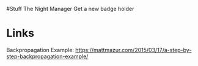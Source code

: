 #Stuff
The Night Manager
Get a new badge holder

# Links
Backpropagation Example: https://mattmazur.com/2015/03/17/a-step-by-step-backpropagation-example/
